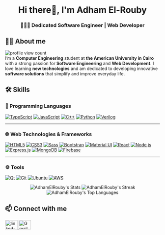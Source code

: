 <h1 align="center">Hi there👋, I'm Adham El-Rouby</h1>
<h3 align="center">🧑🏻‍💻 Dedicated Software Engineer | Web Developer</h3>

## 🙋‍♂️ About me

![profile view count](https://komarev.com/ghpvc/?username=AdhamElRouby)
<br/>
I’m a **Computer Engineering** student at **the American University in Cairo** with a strong passion for **Software Engineering** and **Web Development**. I love learning **new technologies** and am dedicated to developing innovative **software solutions** that simplify and improve everyday life.

## 🛠️ Skills

### 🧠 Programming Languages  
[![TypeScript](https://img.shields.io/badge/ts-black?style=for-the-badge&logo=typescript)](https://github.com/AdhamElRouby)
[![JavaScript](https://img.shields.io/badge/js-black?style=for-the-badge&logo=javascript)](https://github.com/AdhamElRouby)
[![C++](https://img.shields.io/badge/c++-black?style=for-the-badge&logo=c%2B%2B)](https://github.com/AdhamElRouby)
[![Python](https://img.shields.io/badge/python-black?style=for-the-badge&logo=python)](https://github.com/AdhamElRouby)
[![Verilog](https://img.shields.io/badge/verilog-black?style=for-the-badge)](https://github.com/AdhamElRouby)

---

### 🌐 Web Technologies & Frameworks  
[![HTML5](https://img.shields.io/badge/html5-black?style=for-the-badge&logo=html5)](https://github.com/AdhamElRouby)
[![CSS3](https://img.shields.io/badge/css3-black?style=for-the-badge&logo=css3)](https://github.com/AdhamElRouby)
[![Sass](https://img.shields.io/badge/sass-black?style=for-the-badge&logo=sass)](https://github.com/AdhamElRouby)
[![Bootstrap](https://img.shields.io/badge/bootstrap-black?style=for-the-badge&logo=bootstrap)](https://github.com/AdhamElRouby)
[![Material UI](https://img.shields.io/badge/mui-black?style=for-the-badge&logo=mui)](https://github.com/AdhamElRouby)
[![React](https://img.shields.io/badge/react-black?style=for-the-badge&logo=react)](https://github.com/AdhamElRouby)
[![Node.js](https://img.shields.io/badge/node.js-black?style=for-the-badge&logo=node.js)](https://github.com/AdhamElRouby)
[![Express.js](https://img.shields.io/badge/express.js-black?style=for-the-badge&logo=express)](https://github.com/AdhamElRouby)
[![MongoDB](https://img.shields.io/badge/mongodb-black?style=for-the-badge&logo=mongodb)](https://github.com/AdhamElRouby)
[![Firebase](https://img.shields.io/badge/firebase-black?style=for-the-badge&logo=firebase)](https://github.com/AdhamElRouby)

---

### ⚙️ Tools  
[![Qt](https://img.shields.io/badge/qt-black?style=for-the-badge&logo=qt)](https://github.com/AdhamElRouby)
[![Git](https://img.shields.io/badge/git-black?style=for-the-badge&logo=git)](https://github.com/AdhamElRouby)
[![Ubuntu](https://img.shields.io/badge/ubuntu-black?style=for-the-badge&logo=ubuntu)](https://github.com/AdhamElRouby)
[![AWS](https://img.shields.io/badge/aws-black?style=for-the-badge&logo=aws)](https://github.com/AdhamElRouby)


<!-- profile trophy -->

<div align="center">
  <img src="https://github-readme-stats.vercel.app/api?username=AdhamElRouby&theme=tokyonight&show_icons=true&hide_border=true&count_private=true" alt="AdhamElRouby's Stats" />
  <img src="https://github-readme-streak-stats.herokuapp.com/?user=AdhamElRouby&theme=tokyonight&hide_border=true" alt="AdhamElRouby's Streak" />
  <img src="https://github-readme-stats.vercel.app/api/top-langs/?username=AdhamElRouby&theme=tokyonight&show_icons=true&hide_border=true&layout=compact" alt="AdhamElRouby's Top Languages" />
</div>

## 📫 Connect with me
<div>
 <a href="https://www.linkedin.com/in/adham-el-rouby/">
    <img src="https://raw.githubusercontent.com/rahuldkjain/github-profile-readme-generator/master/src/images/icons/Social/linked-in-alt.svg" alt="linked-in" height="30" width="40" />
  </a>
  <a href="mailto:adhamelrouby@aucegypt.edu">
    <img src="https://mailmeteor.com/logos/assets/PNG/Gmail_Logo_512px.png" height="30" width="40" alt="Gmail"/>
  </a>
</div>

